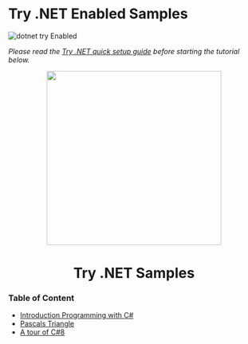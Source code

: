 #  Try .NET Enabled Samples
![dotnet try Enabled](https://img.shields.io/badge/Try_.NET-Enabled-501078.svg)

*Please read the [Try .NET quick setup guide](Setup.md) before starting the tutorial below.* 

<p align ="center">
<img src ="https://user-images.githubusercontent.com/2546640/56708992-deee8780-66ec-11e9-9991-eb85abb1d10a.png" width="350">
</p>
<h1 align ="center">Try .NET Samples</h1>

### Table of Content 
- [Introduction Programming with C#](Beginners/HelloWorld.md)
- [Pascals Triangle](Beginners/TeachTheComputer.md)
- [A tour of C#8](csharp8/index.md)

